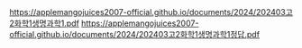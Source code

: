 https://applemangojuices2007-official.github.io/documents/2024/202403고2화학1생명과학1.pdf
https://applemangojuices2007-official.github.io/documents/2024/202403고2화학1생명과학1정답.pdf
